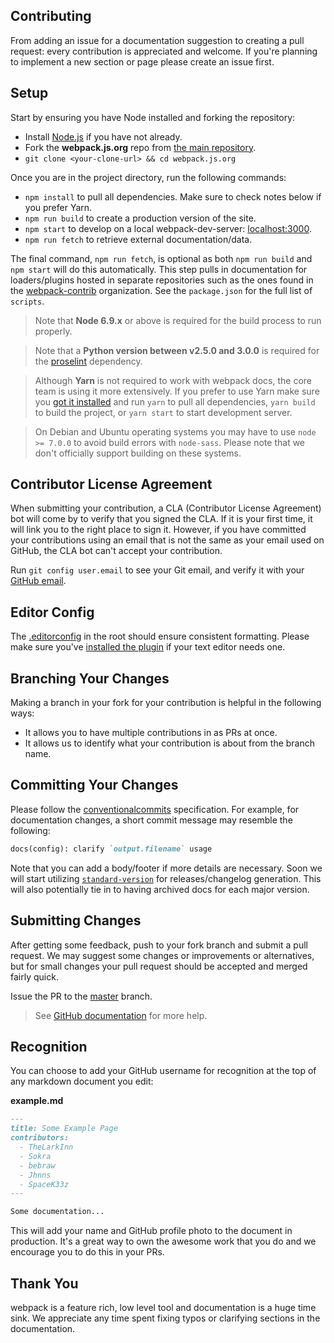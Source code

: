 Contributing
------------

From adding an issue for a documentation suggestion to creating a pull request: every
contribution is appreciated and welcome. If you're planning to implement a new section or
page please create an issue first.


## Setup

Start by ensuring you have Node installed and forking the repository:

- Install [Node.js][1] if you have not already.
- Fork the **webpack.js.org** repo from [the main repository][2].
- `git clone <your-clone-url> && cd webpack.js.org`

Once you are in the project directory, run the following commands:

- `npm install` to pull all dependencies. Make sure to check notes below if you prefer Yarn.
- `npm run build` to create a production version of the site.
- `npm start` to develop on a local webpack-dev-server: [localhost:3000][3].
- `npm run fetch` to retrieve external documentation/data.

The final command, `npm run fetch`, is optional as both `npm run build` and `npm start`
will do this automatically. This step pulls in documentation for loaders/plugins hosted
in separate repositories such as the ones found in the [webpack-contrib][4] organization.
See the `package.json` for the full list of `scripts`.

> Note that __Node 6.9.x__ or above is required for the build process to run properly.

> Note that a __Python version between v2.5.0 and 3.0.0__ is required for the [proselint][12] dependency.

> Although __Yarn__ is not required to work with webpack docs, the core team is using it more extensively. If you prefer to use Yarn make sure you [got it installed][13] and run `yarn` to pull all dependencies, `yarn build` to build the project, or `yarn start` to start development server.

> On Debian and Ubuntu operating systems you may have to use `node >= 7.0.0` to avoid build errors with `node-sass`. Please note that we don't officially support building on these systems.


## Contributor License Agreement

When submitting your contribution, a CLA (Contributor License Agreement) bot will come by
to verify that you signed the CLA. If it is your first time, it will link you to the right
place to sign it. However, if you have committed your contributions using an email that is
not the same as your email used on GitHub, the CLA bot can't accept your contribution.

Run `git config user.email` to see your Git email, and verify it with your [GitHub email][5].


## Editor Config

The [.editorconfig][6] in the root should ensure consistent formatting. Please make sure
you've [installed the plugin][7] if your text editor needs one.


## Branching Your Changes

Making a branch in your fork for your contribution is helpful in the following ways:

- It allows you to have multiple contributions in as PRs at once.
- It allows us to identify what your contribution is about from the branch name.


## Committing Your Changes

Please follow the [conventionalcommits][10] specification. For example, for documentation
changes, a short commit message may resemble the following:

``` md
docs(config): clarify `output.filename` usage
```

Note that you can add a body/footer if more details are necessary. Soon we will
start utilizing [`standard-version`][11] for releases/changelog generation. This
will also potentially tie in to having archived docs for each major version.


## Submitting Changes

After getting some feedback, push to your fork branch and submit a pull request. We may
suggest some changes or improvements or alternatives, but for small changes your pull
request should be accepted and merged fairly quick.

Issue the PR to the [master][8] branch.

> See [GitHub documentation][9] for more help.


## Recognition

You can choose to add your GitHub username for recognition at the top of any markdown
document you edit:

__example.md__

```markdown
---
title: Some Example Page
contributors:
  - TheLarkInn
  - Sokra
  - bebraw
  - Jhnns
  - SpaceK33z
---

Some documentation...
```

This will add your name and GitHub profile photo to the document in production. It's a
great way to own the awesome work that you do and we encourage you to do this in your PRs.


## Thank You

webpack is a feature rich, low level tool and documentation is a huge time sink. We appreciate
any time spent fixing typos or clarifying sections in the documentation.


[1]: https://nodejs.org/
[2]: https://github.com/webpack/webpack.js.org
[3]: http://localhost:3000/
[4]: https://github.com/webpack-contrib
[5]: https://github.com/settings/emails
[6]: https://github.com/webpack/webpack.js.org/blob/master/.editorconfig
[7]: http://editorconfig.org/#download
[8]: https://github.com/webpack/webpack.js.org/tree/master
[9]: https://help.github.com/articles/proposing-changes-to-your-work-with-pull-requests/
[10]: http://conventionalcommits.org/
[11]: https://github.com/conventional-changelog/standard-version
[12]: https://github.com/amperser/proselint
[13]: https://yarnpkg.com/lang/en/docs/install
